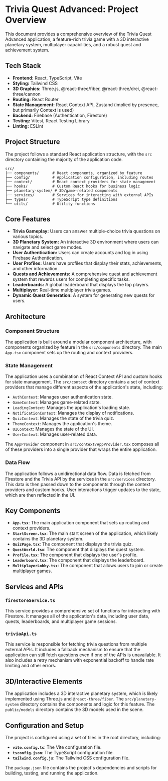 # Trivia Quest Advanced: Project Overview

This document provides a comprehensive overview of the Trivia Quest Advanced application, a feature-rich trivia game with a 3D interactive planetary system, multiplayer capabilities, and a robust quest and achievement system.

## Tech Stack

- **Frontend:** React, TypeScript, Vite
- **Styling:** Tailwind CSS
- **3D Graphics:** Three.js, @react-three/fiber, @react-three/drei, @react-three/cannon
- **Routing:** React Router
- **State Management:** React Context API, Zustand (implied by presence, but primarily Context is used)
- **Backend:** Firebase (Authentication, Firestore)
- **Testing:** Vitest, React Testing Library
- **Linting:** ESLint

## Project Structure

The project follows a standard React application structure, with the `src` directory containing the majority of the application code.

```
src/
├── components/      # React components, organized by feature
├── config/          # Application configuration, including routes
├── context/         # React context providers for state management
├── hooks/           # Custom React hooks for business logic
├── planetary-system/ # 3D/game-related components
├── services/        # Services for interacting with external APIs
├── types/           # TypeScript type definitions
└── utils/           # Utility functions
```

## Core Features

- **Trivia Gameplay:** Users can answer multiple-choice trivia questions on various topics.
- **3D Planetary System:** An interactive 3D environment where users can navigate and select game modes.
- **User Authentication:** Users can create accounts and log in using Firebase Authentication.
- **User Profiles:** Users have profiles that display their stats, achievements, and other information.
- **Quests and Achievements:** A comprehensive quest and achievement system that rewards users for completing specific tasks.
- **Leaderboards:** A global leaderboard that displays the top players.
- **Multiplayer:** Real-time multiplayer trivia games.
- **Dynamic Quest Generation:** A system for generating new quests for users.

## Architecture

### Component Structure

The application is built around a modular component architecture, with components organized by feature in the `src/components` directory. The main `App.tsx` component sets up the routing and context providers.

### State Management

The application uses a combination of React Context API and custom hooks for state management. The `src/context` directory contains a set of context providers that manage different aspects of the application's state, including:

- `AuthContext`: Manages user authentication state.
- `GameContext`: Manages game-related state.
- `LoadingContext`: Manages the application's loading state.
- `NotificationContext`: Manages the display of notifications.
- `QuizContext`: Manages the state of the trivia quiz.
- `ThemeContext`: Manages the application's theme.
- `UIContext`: Manages the state of the UI.
- `UserContext`: Manages user-related data.

The `AppProvider` component in `src/context/AppProvider.tsx` composes all of these providers into a single provider that wraps the entire application.

### Data Flow

The application follows a unidirectional data flow. Data is fetched from Firestore and the Trivia API by the services in the `src/services` directory. This data is then passed down to the components through the context providers and custom hooks. User interactions trigger updates to the state, which are then reflected in the UI.

## Key Components

- **`App.tsx`**: The main application component that sets up routing and context providers.
- **`StartScreen.tsx`**: The main start screen of the application, which likely contains the 3D planetary system.
- **`QuizPage.tsx`**: The component that displays the trivia quiz.
- **`QuestWorld.tsx`**: The component that displays the quest system.
- **`Profile.tsx`**: The component that displays the user's profile.
- **`Leaderboard.tsx`**: The component that displays the leaderboard.
- **`MultiplayerLobby.tsx`**: The component that allows users to join or create multiplayer games.

## Services and APIs

### `firestoreService.ts`

This service provides a comprehensive set of functions for interacting with Firestore. It manages all of the application's data, including user data, quests, leaderboards, and multiplayer game sessions.

### `triviaApi.ts`

This service is responsible for fetching trivia questions from multiple external APIs. It includes a fallback mechanism to ensure that the application can still fetch questions even if one of the APIs is unavailable. It also includes a retry mechanism with exponential backoff to handle rate limiting and other errors.

## 3D/Interactive Elements

The application includes a 3D interactive planetary system, which is likely implemented using Three.js and `@react-three/fiber`. The `src/planetary-system` directory contains the components and logic for this feature. The `public/models` directory contains the 3D models used in the scene.

## Configuration and Setup

The project is configured using a set of files in the root directory, including:

- **`vite.config.ts`**: The Vite configuration file.
- **`tsconfig.json`**: The TypeScript configuration file.
- **`tailwind.config.js`**: The Tailwind CSS configuration file.

The `package.json` file contains the project's dependencies and scripts for building, testing, and running the application.